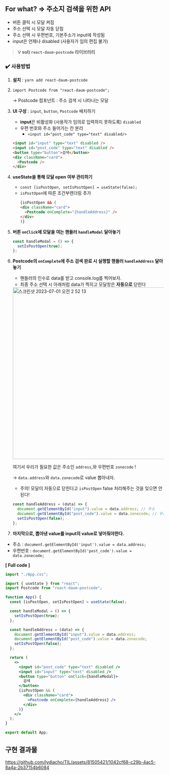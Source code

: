 ## For what? ⇒ 주소지 검색을 위한 API
- 버튼 클릭 시 모달 켜짐
- 주소 선택 시 모달 자동 닫힘
- 주소 선택 시 우편번호, 기본주소가 input에 작성됨
- input은 언제나 disabled (사용자가 임의 편집 불가)

> **💡 sol) `react-daum-postcode` 라이브러리**

### ✔️ 사용방법

1. **설치** : `yarn add react-daum-postcode`
2. `import Postcode from "react-daum-postcode";`

   → Postcode 컴포넌트 : 주소 검색 시 나타나는 모달

3. **UI 구성** : `input`, `button`, `Postcode` 배치하기

   - **input**은 비활성화 (사용작가 임의로 입력하지 못하도록) `disabled`
   - 우편 번호와 주소 들어가는 칸 분리
     - `<input id="post_code" type="text" disabled/>`

   ```html
   <input id="input" type="text" disabled />
   <input id="post_code" type="text" disabled />
   <button type="button">검색</button>
   <div className="card">
     <Postcode />
   </div>
   ```

4. **useState을 통해 모달 open 여부 관리하기**
   - `const [isPostOpen, setIsPostOpen] = useState(false);`
   - `isPostOpen`에 따른 조건부렌더링 추가
     ```html
     {isPostOpen && (
     <div className="card">
       <Postcode onComplete="{handleAddress}" />
     </div>
     )}
     ```
5. **버튼 `onClick`에 모달을 여는 핸들러 `handleModal` 달아놓기**

   ```jsx
   const handleModal = () => {
     setIsPostOpen(true);
   };
   ```

6. **Postcode의 `onComplete`에 주소 검색 완료 시 실행할 핸들러 `handleAddress` 달아놓기**

   - 핸들러의 인수로 data를 받고 console.log를 찍어보자.
   - 최종 주소 선택 시 아래처럼 data가 찍히고 모달창은 **자동으로** 닫힌다

   <img width="543" alt="스크린샷 2023-07-01 오전 2 52 13" src="https://github.com/lydiacho/TIL/assets/81505421/85dfdb5f-2564-4ce3-91cf-c8e1540dcbb9">


   여기서 우리가 필요한 값은 주소인 `address`,와 우편번호 `zonecode` !

   → `data.address`와 `data.zonecode`로 value 뽑아내자.

   - 주의! 모달이 자동으로 닫힌다고 `isPostOpen` false 처리해주는 것을 잊으면 안된다!

   ```jsx
   const handleAddress = (data) => {
     document.getElementById("input").value = data.address; // 주소
     document.getElementById("post_code").value = data.zonecode; // 우편번호
     setIsPostOpen(false);
   };
   ```

7. **마지막으로, 뽑아낸 value를 input의 value로 넣어줘야한다.**

- 주소 : `document.getElementById('input').value = data.address;`
- 우편번호 : `document.getElementById('post_code').value = data.zonecode;`

**[ Full code ]**

```jsx
import "./App.css";

import { useState } from "react";
import Postcode from "react-daum-postcode";

function App() {
  const [isPostOpen, setIsPostOpen] = useState(false);

  const handleModal = () => {
    setIsPostOpen(true);
  };

  const handleAddress = (data) => {
    document.getElementById("input").value = data.address;
    document.getElementById("post_code").value = data.zonecode;
    setIsPostOpen(false);
  };

  return (
    <>
      <input id="post_code" type="text" disabled />
      <input id="input" type="text" disabled />
      <button type="button" onClick={handleModal}>
        검색
      </button>
      {isPostOpen && (
        <div className="card">
          <Postcode onComplete={handleAddress} />
        </div>
      )}
    </>
  );
}

export default App;
```

## 구현 결과물



https://github.com/lydiacho/TIL/assets/81505421/1042cf68-c29b-4ac5-8a4a-2b37154b6084


